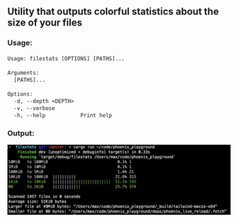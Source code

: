## Utility that outputs colorful statistics about the size of your files

### Usage:

```shell
Usage: filestats [OPTIONS] [PATHS]...

Arguments:
  [PATHS]...  

Options:
  -d, --depth <DEPTH>  
  -v, --verbose        
  -h, --help           Print help
```

### Output:

![Screenshot](./screenshot.png)